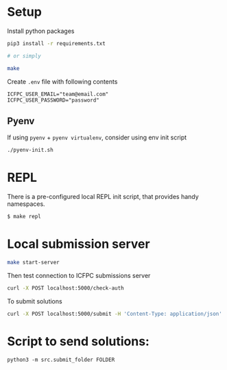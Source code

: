 # Setup

Install python packages

```bash
pip3 install -r requirements.txt

# or simply

make
```

Create `.env` file with following contents

```
ICFPC_USER_EMAIL="team@email.com"
ICFPC_USER_PASSWORD="password"
```

## Pyenv

If using `pyenv` + `pyenv virtualenv`, consider using env init script

```bash
./pyenv-init.sh
```

# REPL

There is a pre-configured local REPL init script, that provides handy namespaces.

```bash
$ make repl
```

# Local submission server

```bash
make start-server
```

Then test connection to ICFPC submissions server

```bash
curl -X POST localhost:5000/check-auth
```

To submit solutions
```bash
curl -X POST localhost:5000/submit -H 'Content-Type: application/json' --data '{"problem": "-10", "solution": "... file content as single string ..."}'
```

# Script to send solutions:

```
python3 -m src.submit_folder FOLDER
```
